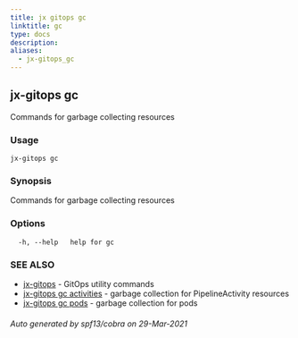```yaml
---
title: jx gitops gc
linktitle: gc
type: docs
description: 
aliases:
  - jx-gitops_gc
---
```


## jx-gitops gc

Commands for garbage collecting resources

### Usage

```
jx-gitops gc
```

### Synopsis

Commands for garbage collecting resources

### Options

```
  -h, --help   help for gc
```

### SEE ALSO

* [jx-gitops](..)	 - GitOps utility commands
* [jx-gitops gc activities](jx-gitops_gc_activities)	 - garbage collection for PipelineActivity resources
* [jx-gitops gc pods](jx-gitops_gc_pods)	 - garbage collection for pods

###### Auto generated by spf13/cobra on 29-Mar-2021
